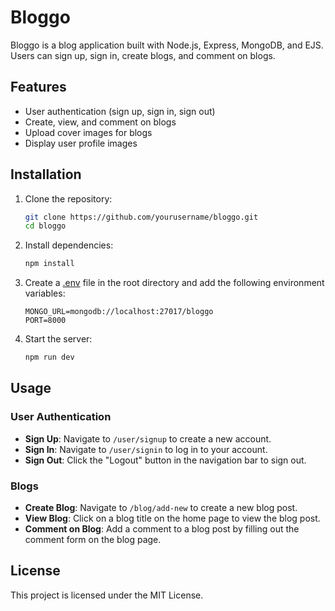 # Bloggo

Bloggo is a blog application built with Node.js, Express, MongoDB, and EJS. Users can sign up, sign in, create blogs, and comment on blogs.

## Features

- User authentication (sign up, sign in, sign out)
- Create, view, and comment on blogs
- Upload cover images for blogs
- Display user profile images

## Installation

1. Clone the repository:
    ```sh
    git clone https://github.com/yourusername/bloggo.git
    cd bloggo
    ```

2. Install dependencies:
    ```sh
    npm install
    ```

3. Create a [.env](http://_vscodecontentref_/0) file in the root directory and add the following environment variables:
    ```env
    MONGO_URL=mongodb://localhost:27017/bloggo
    PORT=8000
    ```

4. Start the server:
    ```sh
    npm run dev
    ```


## Usage

### User Authentication

- **Sign Up**: Navigate to `/user/signup` to create a new account.
- **Sign In**: Navigate to `/user/signin` to log in to your account.
- **Sign Out**: Click the "Logout" button in the navigation bar to sign out.

### Blogs

- **Create Blog**: Navigate to `/blog/add-new` to create a new blog post.
- **View Blog**: Click on a blog title on the home page to view the blog post.
- **Comment on Blog**: Add a comment to a blog post by filling out the comment form on the blog page.

## License

This project is licensed under the MIT License.
